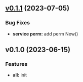 
<a name="v0.1.1"></a>
## [v0.1.1](https://8.140.161.172/wangsb/wgateway/compare/v0.1.0...v0.1.1) (2023-07-05)

### Bug Fixes

* **service perm:** add perm New()


<a name="v0.1.0"></a>
## v0.1.0 (2023-06-15)

### Features

* **all:** init

